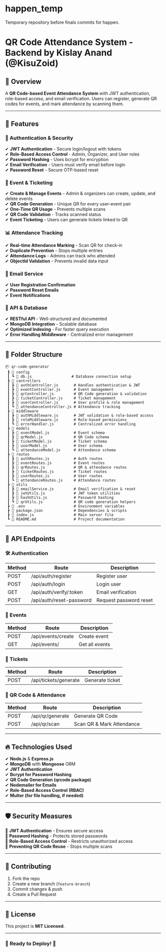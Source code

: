 # happen_temp
Temporary repository before finals commits for happen.

# QR Code Attendance System - Backend by Kislay Anand (@KisuZoid)

## 📌 Overview
A **QR Code-based Event Attendance System** with JWT authentication, role-based access, and email verification. Users can register, generate QR codes for events, and mark attendance by scanning them. 

---
## 🚀 Features
### 🔐 Authentication & Security
✔ **JWT Authentication** - Secure login/logout with tokens  
✔ **Role-Based Access Control** - Admin, Organizer, and User roles  
✔ **Password Hashing** - Uses bcrypt for encryption  
✔ **Email Verification** - Users must verify email before login  
✔ **Password Reset** - Secure OTP-based reset  

### 📆 Event & Ticketing
✔ **Create & Manage Events** - Admin & organizers can create, update, and delete events  
✔ **QR Code Generation** - Unique QR for every user-event pair  
✔ **One-Time QR Usage** - Prevents multiple scans  
✔ **QR Code Validation** - Tracks scanned status  
✔ **Event Ticketing** - Users can generate tickets linked to QR  

### 📊 Attendance Tracking
✔ **Real-time Attendance Marking** - Scan QR for check-in  
✔ **Duplicate Prevention** - Stops multiple entries  
✔ **Attendance Logs** - Admins can track who attended  
✔ **ObjectId Validation** - Prevents invalid data input  

### 📧 Email Service
✔ **User Registration Confirmation**  
✔ **Password Reset Emails**  
✔ **Event Notifications**  

### 📡 API & Database
✔ **RESTful API** - Well-structured and documented  
✔ **MongoDB Integration** - Scalable database  
✔ **Optimized Indexing** - For faster query execution  
✔ **Error Handling Middleware** - Centralized error management  

---
## 📂 Folder Structure
```
📦 qr-code-generator
 ┣ 📂 config
 ┃ ┗ 📄 db.js                  # Database connection setup
 ┣ 📂 controllers
 ┃ ┣ 📄 authController.js       # Handles authentication & JWT
 ┃ ┣ 📄 eventController.js      # Event management
 ┃ ┣ 📄 qrController.js         # QR Code generation & validation
 ┃ ┣ 📄 ticketController.js     # Ticket management
 ┃ ┣ 📄 userController.js       # User profile & role management
 ┃ ┗ 📄 attendanceController.js # Attendance tracking
 ┣ 📂 middleware
 ┃ ┣ 📄 authMiddleware.js       # JWT validation & role-based access
 ┃ ┣ 📄 roleMiddleware.js       # Role-based permissions
 ┃ ┗ 📄 errorHandler.js         # Centralized error handling
 ┣ 📂 models
 ┃ ┣ 📄 eventModel.js           # Event schema
 ┃ ┣ 📄 qrModel.js              # QR Code schema
 ┃ ┣ 📄 ticketModel.js          # Ticket schema
 ┃ ┣ 📄 userModel.js            # User schema
 ┃ ┗ 📄 attendanceModel.js      # Attendance schema
 ┣ 📂 routes
 ┃ ┣ 📄 authRoutes.js           # Auth routes
 ┃ ┣ 📄 eventRoutes.js          # Event routes
 ┃ ┣ 📄 qrRoutes.js             # QR & attendance routes
 ┃ ┣ 📄 ticketRoutes.js         # Ticket routes
 ┃ ┣ 📄 userRoutes.js           # User routes
 ┃ ┗ 📄 attendanceRoutes.js     # Attendance routes
 ┣ 📂 utils
 ┃ ┣ 📄 emailService.js         # Email verification & reset
 ┃ ┣ 📄 jwtUtils.js             # JWT token utilities
 ┃ ┣ 📄 hashUtils.js            # Password hashing
 ┃ ┗ 📄 qrUtils.js              # QR code generation helpers
 ┣ 📄 .env                      # Environment variables
 ┣ 📄 package.json              # Dependencies & scripts
 ┣ 📄 index.js                  # Main server file
 ┗ 📄 README.md                 # Project documentation
```

---
## 📌 API Endpoints
### 🛠 Authentication
| Method | Route            | Description       |
|--------|-----------------|-------------------|
| POST   | /api/auth/register | Register user   |
| POST   | /api/auth/login    | Login user      |
| GET    | /api/auth/verify/:token | Email verification |
| POST   | /api/auth/reset-password | Request password reset |

### 📆 Events
| Method | Route          | Description |
|--------|--------------|-------------|
| POST   | /api/events/create | Create event |
| GET    | /api/events/ | Get all events |

### 🎫 Tickets
| Method | Route            | Description |
|--------|-----------------|-------------|
| POST   | /api/tickets/generate | Generate ticket |

### 📲 QR Code & Attendance
| Method | Route          | Description |
|--------|--------------|-------------|
| POST   | /api/qr/generate | Generate QR Code |
| POST   | /api/qr/scan | Scan QR & Mark Attendance |

---
## 🔥 Technologies Used
✔ **Node.js** & **Express.js**  
✔ **MongoDB** with **Mongoose** ORM  
✔ **JWT Authentication**  
✔ **Bcrypt for Password Hashing**  
✔ **QR Code Generation (qrcode package)**  
✔ **Nodemailer for Emails**  
✔ **Role-Based Access Control (RBAC)**  
✔ **Multer (for file handling, if needed)**  

---
## 🛡 Security Measures
🔹 **JWT Authentication** - Ensures secure access  
🔹 **Password Hashing** - Protects stored passwords  
🔹 **Role-Based Access Control** - Restricts unauthorized access  
🔹 **Preventing QR Code Reuse** - Stops multiple scans  

---
## 🤝 Contributing
1. Fork the repo
2. Create a new branch (`feature-branch`)
3. Commit changes & push
4. Create a Pull Request

---
## 📜 License
This project is **MIT Licensed**.

---
### 🎉 **Ready to Deploy!** 🚀


